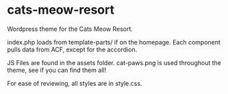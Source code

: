 # cats-meow-resort

Wordpress theme for the Cats Meow Resort. 

index.php loads from template-parts/ if on the homepage. Each component pulls data from ACF, except for the accordion.

JS Files are found in the assets folder. cat-paws.png is used throughout the theme, see if you can find them all!

For ease of reviewing, all styles are in style.css. 
